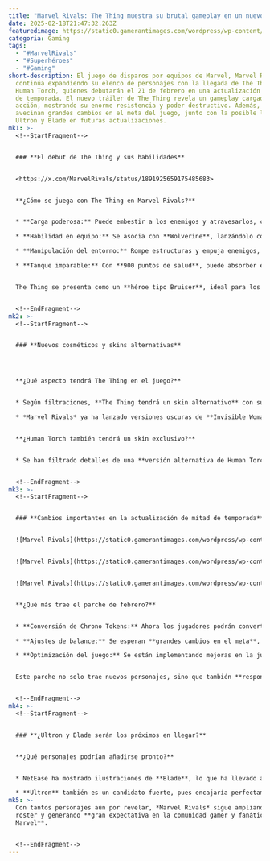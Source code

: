 ```yaml
---
title: "Marvel Rivals: The Thing muestra su brutal gameplay en un nuevo tráiler"
date: 2025-02-18T21:47:32.263Z
featuredimage: https://static0.gamerantimages.com/wordpress/wp-content/uploads/2025/02/marvel-rivals-the-thing-mvp.jpg?q=70&fit=crop&w=1140&h=&dpr=1
categoria: Gaming
tags:
  - "#MarvelRivals"
  - "#Superhéroes"
  - "#Gaming"
short-description: El juego de disparos por equipos de Marvel, Marvel Rivals,
  continúa expandiendo su elenco de personajes con la llegada de The Thing y
  Human Torch, quienes debutarán el 21 de febrero en una actualización de mitad
  de temporada. El nuevo tráiler de The Thing revela un gameplay cargado de
  acción, mostrando su enorme resistencia y poder destructivo. Además, se
  avecinan grandes cambios en el meta del juego, junto con la posible llegada de
  Ultron y Blade en futuras actualizaciones.
mk1: >-
  <!--StartFragment-->


  ### **El debut de The Thing y sus habilidades**


  <https://x.com/MarvelRivals/status/1891925659175485683>


  **¿Cómo se juega con The Thing en Marvel Rivals?**


  * **Carga poderosa:** Puede embestir a los enemigos y atravesarlos, causando un daño masivo.

  * **Habilidad en equipo:** Se asocia con **Wolverine**, lanzándolo contra sus oponentes para generar impacto.

  * **Manipulación del entorno:** Rompe estructuras y empuja enemigos, cambiando la dinámica del campo de batalla.

  * **Tanque imparable:** Con **900 puntos de salud**, puede absorber enormes cantidades de daño antes de caer.


  The Thing se presenta como un **héroe tipo Bruiser**, ideal para los jugadores que buscan **resistencia y ataque cuerpo a cuerpo demoledor**.


  <!--EndFragment-->
mk2: >-
  <!--StartFragment-->


  ### **Nuevos cosméticos y skins alternativas**




  **¿Qué aspecto tendrá The Thing en el juego?**


  * Según filtraciones, **The Thing tendrá un skin alternativo** con su clásico **sombrero de ala ancha y gabardina**, evocando su icónica apariencia en los cómics.

  * *Marvel Rivals* ya ha lanzado versiones oscuras de **Invisible Woman y Mister Fantastic**, por lo que se espera que The Thing y Human Torch reciban un tratamiento similar.


  **¿Human Torch también tendrá un skin exclusivo?**


  * Se han filtrado detalles de una **versión alternativa de Human Torch**, aunque NetEase Games aún no ha confirmado los detalles.


  <!--EndFragment-->
mk3: >-
  <!--StartFragment-->


  ### **Cambios importantes en la actualización de mitad de temporada**


  ![Marvel Rivals](https://static0.gamerantimages.com/wordpress/wp-content/uploads/2025/02/marvel-rivals-the-thing-1.jpg?q=49&fit=crop&w=750&h=422&dpr=2 "Marvel Rivals")


  ![Marvel Rivals](https://static0.gamerantimages.com/wordpress/wp-content/uploads/2025/02/marvel-rivals-the-thing-gameplay-1-1.jpg?q=49&fit=crop&w=750&h=422&dpr=2 "Marvel Rivals")


  ![Marvel Rivals](https://static0.gamerantimages.com/wordpress/wp-content/uploads/2025/02/marvel-rivals-the-thing-gameplay-2-1.jpg?q=49&fit=crop&w=750&h=422&dpr=2 "Marvel Rivals")


  **¿Qué más trae el parche de febrero?**


  * **Conversión de Chrono Tokens:** Ahora los jugadores podrán convertir su moneda acumulada en **Unidades**, usándolas para comprar cosméticos en la tienda.

  * **Ajustes de balance:** Se esperan **grandes cambios en el meta**, lo que podría alterar la estrategia en la segunda mitad de la temporada 1.

  * **Optimización del juego:** Se están implementando mejoras en la jugabilidad y corrección de errores para mejorar la experiencia.


  Este parche no solo trae nuevos personajes, sino que también **responde a peticiones de la comunidad** sobre el sistema de progresión.


  <!--EndFragment-->
mk4: >-
  <!--StartFragment-->


  ### **¿Ultron y Blade serán los próximos en llegar?**


  **¿Qué personajes podrían añadirse pronto?**


  * NetEase ha mostrado ilustraciones de **Blade**, lo que ha llevado a la comunidad a especular que el **cazador de vampiros** podría unirse pronto al elenco.

  * **Ultron** también es un candidato fuerte, pues encajaría perfectamente como un antagonista dentro del juego.
mk5: >-
  Con tantos personajes aún por revelar, *Marvel Rivals* sigue ampliando su
  roster y generando **gran expectativa en la comunidad gamer y fanáticos de
  Marvel**.


  <!--EndFragment-->
---
```


